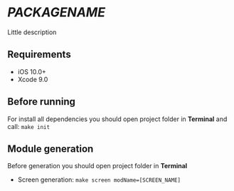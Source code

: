 # ___PACKAGENAME___
Little description

## Requirements
* iOS 10.0+
* Xcode 9.0

## Before running
For install all dependencies you should open project folder in **Terminal** and call: `make init`

## Module generation
Before generation you should open project folder in **Terminal**
* Screen generation: `make screen modName=[SCREEN_NAME]`